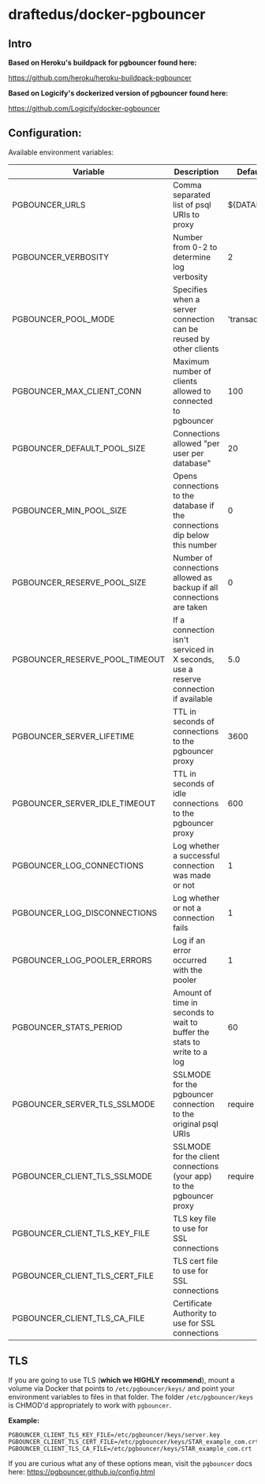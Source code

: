 draftedus/docker-pgbouncer
==================

## Intro

**Based on Heroku's buildpack for pgbouncer found here:**

https://github.com/heroku/heroku-buildpack-pgbouncer

**Based on Logicify's dockerized version of pgbouncer found here:**

https://github.com/Logicify/docker-pgbouncer

## Configuration:

Available environment variables:

| Variable        | Description                   | Default Value                 |
| --------------- | ----------------------------- | ----------------------------- |
| PGBOUNCER_URLS  | Comma separated list of psql URIs to proxy | ${DATABASE_URL} |
| PGBOUNCER_VERBOSITY | Number from 0-2 to determine log verbosity | 2 |
| PGBOUNCER_POOL_MODE | Specifies when a server connection can be reused by other clients | 'transaction' |
| PGBOUNCER_MAX_CLIENT_CONN | Maximum number of clients allowed to connected to pgbouncer | 100 |
| PGBOUNCER_DEFAULT_POOL_SIZE | Connections allowed "per user per database" | 20 |
| PGBOUNCER_MIN_POOL_SIZE | Opens connections to the database if the connections dip below this number | 0 |
| PGBOUNCER_RESERVE_POOL_SIZE | Number of connections allowed as backup if all connections are taken | 0 |
| PGBOUNCER_RESERVE_POOL_TIMEOUT | If a connection isn't serviced in X seconds, use a reserve connection if available | 5.0 |
| PGBOUNCER_SERVER_LIFETIME | TTL in seconds of connections to the pgbouncer proxy | 3600 |
| PGBOUNCER_SERVER_IDLE_TIMEOUT | TTL in seconds of idle connections to the pgbouncer proxy | 600 |
| PGBOUNCER_LOG_CONNECTIONS | Log whether a successful connection was made or not | 1 |
| PGBOUNCER_LOG_DISCONNECTIONS | Log whether or not a connection fails | 1 |
| PGBOUNCER_LOG_POOLER_ERRORS | Log if an error occurred with the pooler | 1 |
| PGBOUNCER_STATS_PERIOD | Amount of time in seconds to wait to buffer the stats to write to a log | 60 |
| PGBOUNCER_SERVER_TLS_SSLMODE | SSLMODE for the pgbouncer connection to the original psql URIs | require |
| PGBOUNCER_CLIENT_TLS_SSLMODE | SSLMODE for the client connections (your app) to the pgbouncer proxy | require |
| PGBOUNCER_CLIENT_TLS_KEY_FILE | TLS key file to use for SSL connections | |
| PGBOUNCER_CLIENT_TLS_CERT_FILE | TLS cert file to use for SSL connections | |
| PGBOUNCER_CLIENT_TLS_CA_FILE | Certificate Authority to use for SSL connections | |

## TLS

If you are going to use TLS (**which we HIGHLY recommend**), mount a volume via Docker that points to `/etc/pgbouncer/keys/` and point your environment
variables to files in that folder. The folder `/etc/pgbouncer/keys` is CHMOD'd appropriately to work with `pgbouncer`.

**Example:**

```
PGBOUNCER_CLIENT_TLS_KEY_FILE=/etc/pgbouncer/keys/server.key
PGBOUNCER_CLIENT_TLS_CERT_FILE=/etc/pgbouncer/keys/STAR_example_com.crt
PGBOUNCER_CLIENT_TLS_CA_FILE=/etc/pgbouncer/keys/STAR_example_com.crt
```

If you are curious what any of these options mean, visit the `pgbouncer` docs here:
https://pgbouncer.github.io/config.html